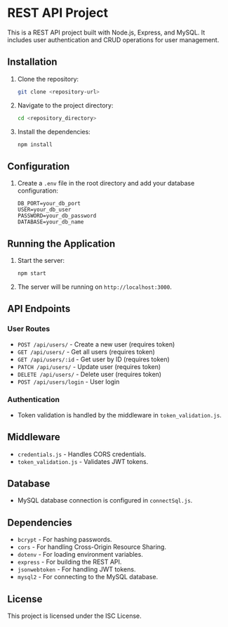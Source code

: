 # REST API Project

This is a REST API project built with Node.js, Express, and MySQL. It includes user authentication and CRUD operations for user management.


## Installation

1. Clone the repository:
    ```sh
    git clone <repository-url>
    ```
2. Navigate to the project directory:
    ```sh
    cd <repository_directory>
    ```
3. Install the dependencies:
    ```sh
    npm install
    ```

## Configuration

1. Create a `.env` file in the root directory and add your database configuration:
    ```
    DB_PORT=your_db_port
    USER=your_db_user
    PASSWORD=your_db_password
    DATABASE=your_db_name
    ```

## Running the Application

1. Start the server:
    ```sh
    npm start
    ```
2. The server will be running on `http://localhost:3000`.

## API Endpoints

### User Routes

- `POST /api/users/` - Create a new user (requires token)
- `GET /api/users/` - Get all users (requires token)
- `GET /api/users/:id` - Get user by ID (requires token)
- `PATCH /api/users/` - Update user (requires token)
- `DELETE /api/users/` - Delete user (requires token)
- `POST /api/users/login` - User login

### Authentication

- Token validation is handled by the middleware in `token_validation.js`.

## Middleware

- `credentials.js` - Handles CORS credentials.
- `token_validation.js` - Validates JWT tokens.

## Database

- MySQL database connection is configured in `connectSql.js`.

## Dependencies

- `bcrypt` - For hashing passwords.
- `cors` - For handling Cross-Origin Resource Sharing.
- `dotenv` - For loading environment variables.
- `express` - For building the REST API.
- `jsonwebtoken` - For handling JWT tokens.
- `mysql2` - For connecting to the MySQL database.

## License

This project is licensed under the ISC License.
